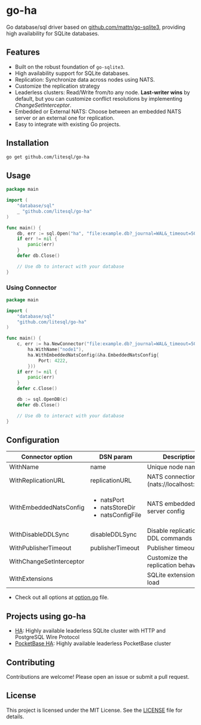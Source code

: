 # go-ha

Go database/sql driver based on [github.com/mattn/go-sqlite3](https://github.com/mattn/go-sqlite3), providing high availability for SQLite databases.

## Features

- Built on the robust foundation of `go-sqlite3`.
- High availability support for SQLite databases.
- Replication: Synchronize data across nodes using NATS.
- Customize the replication strategy
- Leaderless clusters: Read/Write from/to any node. **Last-writer wins** by default, but you can customize conflict resolutions by implementing *ChangeSetInterceptor*.
- Embedded or External NATS: Choose between an embedded NATS server or an external one for replication.
- Easy to integrate with existing Go projects.

## Installation

```bash
go get github.com/litesql/go-ha
```

## Usage

```go
package main

import (
    "database/sql"
    _ "github.com/litesql/go-ha"
)

func main() {
    db, err := sql.Open("ha", "file:example.db?_journal=WAL&_timeout=5000&replicationURL=nats://broker:4222&name=node0")
    if err != nil {
        panic(err)
    }
    defer db.Close()

    // Use db to interact with your database
}
```

### Using Connector

```go
package main

import (
    "database/sql"
    "github.com/litesql/go-ha"
)

func main() {
    c, err := ha.NewConnector("file:example.db?_journal=WAL&_timeout=5000",
		ha.WithName("node1"),
		ha.WithEmbeddedNatsConfig(&ha.EmbeddedNatsConfig{
			Port: 4222,
		}))
	if err != nil {
		panic(err)
	}
	defer c.Close()

	db := sql.OpenDB(c)
	defer db.Close()

    // Use db to interact with your database
}
```

## Configuration

| Connector option | DSN param | Description | Default |
|------------------|-----------|-------------|---------|
| WithName | name   | Unique node name | $HOSTNAME |
| WithReplicationURL| replicationURL | NATS connection URL. (nats://localhost:4222) | |
| WithEmbeddedNatsConfig | <ul><li>natsPort</li><li>natsStoreDir</li><li>natsConfigFile</li></ul> | NATS embedded server config |
| WithDisableDDLSync | disableDDLSync| Disable replication of DDL commands | | 
| WithPublisherTimeout | publisherTimeout | Publisher timeout | 15s |
| WithChangeSetInterceptor | | Customize the replication behaviour |
| WithExtensions | | SQLite extensions to load | |

- Check out all options at [option.go](https://github.com/litesql/go-ha/blob/main/option.go) file.

## Projects using go-ha

- [HA](https://github.com/litesql/ha): Highly available leaderless SQLite cluster with HTTP and PostgreSQL Wire Protocol
- [PocketBase HA](https://github.com/litesql/pocketbase-ha): Highly available leaderless PocketBase cluster 

## Contributing

Contributions are welcome! Please open an issue or submit a pull request.

## License

This project is licensed under the MIT License. See the [LICENSE](LICENSE) file for details.